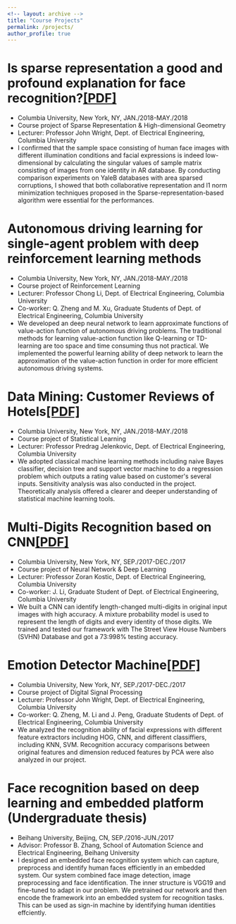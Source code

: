 ```yaml
---
<!-- layout: archive -->
title: "Course Projects"
permalink: /projects/
author_profile: true
---
```


Is sparse representation a good and profound explanation for face recognition?[[PDF]](http://Wei-kang-Wang.github.io/files/is.pdf)
======
* Columbia University, New York, NY, JAN./2018-MAY./2018
* Course project of Sparse Representation & High-dimensional Geometry
* Lecturer: Professor John Wright, Dept. of Electrical Engineering, Columbia University
* I confirmed that the sample space consisting of human face images with different illumination conditions and facial
expressions is indeed low-dimensional by calculating the singular values of sample matrix consisting of images
from one identity in AR database. By conducting comparison experiments on YaleB databases with area sparsed
corruptions, I showed that both collaborative representation and l1 norm minimization techniques proposed in the
Sparse-representation-based algorithm were essential for the performances.

Autonomous driving learning for single-agent problem with deep reinforcement learning methods
======
* Columbia University, New York, NY, JAN./2018-MAY./2018
* Course project of Reinforcement Learning
* Lecturer: Professor Chong Li, Dept. of Electrical Engineering, Columbia University
* Co-worker: Q. Zheng and M. Xu, Graduate Students of Dept. of Electrical Engineering, Columbia University
* We developed an deep neural network to learn approximate functions of value-action function of autonomous driving
problems. The traditional methods for learning value-action function like Q-learning or TD-learning are too space
and time consuming thus not practical. We implemented the powerful learning ability of deep network to learn the
approximation of the value-action function in order for more efficient autonomous driving systems.

Data Mining: Customer Reviews of Hotels[[PDF]](http://Wei-kang-Wang.github.io/files/data-mining.pdf)
======
* Columbia University, New York, NY, JAN./2018-MAY./2018
* Course project of Statistical Learning
* Lecturer: Professor Predrag Jelenkovic, Dept. of Electrical Engineering, Columbia University
* We adopted classical machine learning methods including naive Bayes classifier, decision tree and support vector
machine to do a regression problem which outputs a rating value based on customer's several inputs. Sensitivity
analysis was also conducted in the project. Theoretically analysis offered a clearer and deeper understanding of
statistical machine learning tools.
  
Multi-Digits Recognition based on CNN[[PDF]](http://Wei-kang-Wang.github.io/files/multi-digits.pdf)
======
* Columbia University, New York, NY, SEP./2017-DEC./2017
* Course project of Neural Network & Deep Learning
* Lecturer: Professor Zoran Kostic, Dept. of Electrical Engineering, Columbia University
* Co-worker: J. Li, Graduate Student of Dept. of Electrical Engineering, Columbia University
* We built a CNN can identify length-changed multi-digits in original input images with high accuracy. A mixture
probability model is used to represent the length of digits and every identity of those digits. We trained and tested
our framework with The Street View House Numbers (SVHN) Database and got a 73:998% testing accuracy.  
  
Emotion Detector Machine[[PDF]](http://Wei-kang-Wang.github.io/files/emotion.pdf)
======
* Columbia University, New York, NY, SEP./2017-DEC./2017
* Course project of Digital Signal Processing
* Lecturer: Professor John Wright, Dept. of Electrical Engineering, Columbia University
* Co-worker: Q. Zheng, M. Li and J. Peng, Graduate Students of Dept. of Electrical Engineering, Columbia University
* We analyzed the recognition ability of facial expressions with different feature extractors including HOG, CNN,
and different classiffiers, including KNN, SVM. Recognition accuracy comparisons between original features and
dimension reduced features by PCA were also analyzed in our project.

Face recognition based on deep learning and embedded platform (Undergraduate thesis)
======
* Beihang University, Beijing, CN, SEP./2016-JUN./2017
* Advisor: Professor B. Zhang, School of Automation Science and Electrical Engineering, Beihang University
* I designed an embedded face recognition system which can capture, preprocess and identify human faces efficiently
in an embedded system. Our system combined face image detection, image preprocessing and face identification.
The inner structure is VGG19 and fine-tuned to adapt in our problem. We pretrained our network and then encode
the framework into an embedded system for recognition tasks. This can be used as sign-in machine by identifying
human identities effciently.

